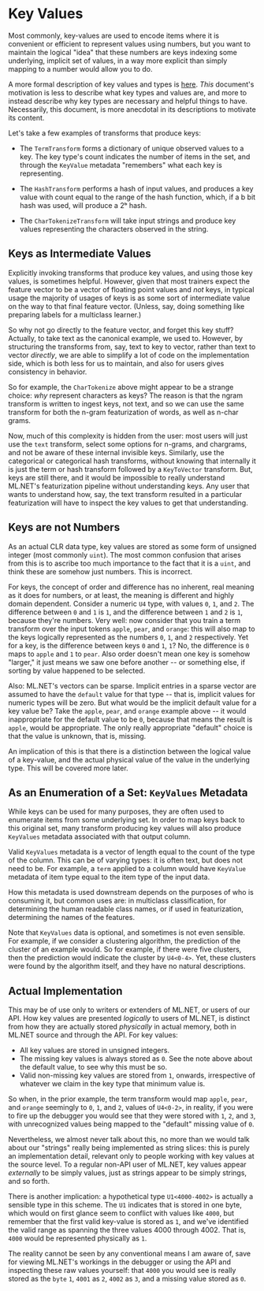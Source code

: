 # Key Values

Most commonly, key-values are used to encode items where it is convenient or
efficient to represent values using numbers, but you want to maintain the
logical "idea" that these numbers are keys indexing some underlying, implicit
set of values, in a way more explicit than simply mapping to a number would
allow you to do.

A more formal description of key values and types is
[here](IDataViewTypeSystem.md#key-types). *This* document's motivation is less
to describe what key types and values are, and more to instead describe why
key types are necessary and helpful things to have. Necessarily, this document,
is more anecdotal in its descriptions to motivate its content.

Let's take a few examples of transforms that produce keys:

* The `TermTransform` forms a dictionary of unique observed values to a key.
  The key type's count indicates the number of items in the set, and through
  the `KeyValue` metadata "remembers" what each key is representing.

* The `HashTransform` performs a hash of input values, and produces a key
  value with count equal to the range of the hash function, which, if a b bit
  hash was used, will produce a 2ᵇ hash.

* The `CharTokenizeTransform` will take input strings and produce key values
  representing the characters observed in the string.

## Keys as Intermediate Values

Explicitly invoking transforms that produce key values, and using those key
values, is sometimes helpful. However, given that most trainers expect the
feature vector to be a vector of floating point values and *not* keys, in
typical usage the majority of usages of keys is as some sort of intermediate
value on the way to that final feature vector. (Unless, say, doing something
like preparing labels for a multiclass learner.)

So why not go directly to the feature vector, and forget this key stuff?
Actually, to take text as the canonical example, we used to. However, by
structuring the transforms from, say, text to key to vector, rather than text
to vector *directly*, we are able to simplify a lot of code on the
implementation side, which is both less for us to maintain, and also for users
gives consistency in behavior.

So for example, the `CharTokenize` above might appear to be a strange choice:
*why* represent characters as keys? The reason is that the ngram transform is
written to ingest keys, not text, and so we can use the same transform for
both the n-gram featurization of words, as well as n-char grams.

Now, much of this complexity is hidden from the user: most users will just use
the `text` transform, select some options for n-grams, and chargrams, and not
be aware of these internal invisible keys. Similarly, use the categorical or
categorical hash transforms, without knowing that internally it is just the
term or hash transform followed by a `KeyToVector` transform. But, keys are
still there, and it would be impossible to really understand ML.NET's
featurization pipeline without understanding keys. Any user that wants to
understand how, say, the text transform resulted in a particular featurization
will have to inspect the key values to get that understanding.

## Keys are not Numbers

As an actual CLR data type, key values are stored as some form of unsigned
integer (most commonly `uint`). The most common confusion that arises from
this is to ascribe too much importance to the fact that it is a `uint`, and
think these are somehow just numbers. This is incorrect.

For keys, the concept of order and difference has no inherent, real meaning as
it does for numbers, or at least, the meaning is different and highly domain
dependent. Consider a numeric `U4` type, with values `0`, `1`, and `2`. The
difference between `0` and `1` is `1`, and the difference between `1` and `2`
is `1`, because they're numbers. Very well: now consider that you train a term
transform over the input tokens `apple`, `pear`, and `orange`: this will also
map to the keys logically represented as the numbers `0`, `1`, and `2`
respectively. Yet for a key, is the difference between keys `0` and `1`, `1`?
No, the difference is `0` maps to `apple` and `1` to `pear`. Also order
doesn't mean one key is somehow "larger," it just means we saw one before
another -- or something else, if sorting by value happened to be selected.

Also: ML.NET's vectors can be sparse. Implicit entries in a sparse vector are
assumed to have the `default` value for that type -- that is, implicit values
for numeric types will be zero. But what would be the implicit default value
for a key value be? Take the `apple`, `pear`, and `orange` example above -- it
would inappropriate for the default value to be `0`, because that means the
result is `apple`, would be appropriate. The only really appropriate "default"
choice is that the value is unknown, that is, missing.

An implication of this is that there is a distinction between the logical
value of a key-value, and the actual physical value of the value in the
underlying type. This will be covered more later.

## As an Enumeration of a Set: `KeyValues` Metadata

While keys can be used for many purposes, they are often used to enumerate
items from some underlying set. In order to map keys back to this original
set, many transform producing key values will also produce `KeyValues`
metadata associated with that output column.

Valid `KeyValues` metadata is a vector of length equal to the count of the
type of the column. This can be of varying types: it is often text, but does
not need to be. For example, a `term` applied to a column would have
`KeyValue` metadata of item type equal to the item type of the input data.

How this metadata is used downstream depends on the purposes of who is
consuming it, but common uses are: in multiclass classification, for
determining the human readable class names, or if used in featurization,
determining the names of the features.

Note that `KeyValues` data is optional, and sometimes is not even sensible.
For example, if we consider a clustering algorithm, the prediction of the
cluster of an example would. So for example, if there were five clusters, then
the prediction would indicate the cluster by `U4<0-4>`. Yet, these clusters
were found by the algorithm itself, and they have no natural descriptions.

## Actual Implementation

This may be of use only to writers or extenders of ML.NET, or users of our
API. How key values are presented *logically* to users of ML.NET, is distinct
from how they are actually stored *physically* in actual memory, both in
ML.NET source and through the API. For key values:

* All key values are stored in unsigned integers.
* The missing key values is always stored as `0`. See the note above about the
  default value, to see why this must be so.
* Valid non-missing key values are stored from `1`, onwards, irrespective of
whatever we claim in the key type that minimum value is.

So when, in the prior example, the term transform would map `apple`, `pear`,
and `orange` seemingly to `0`, `1`, and `2`, values of `U4<0-2>`, in reality,
if you were to fire up the debugger you would see that they were stored with
`1`, `2`, and `3`, with unrecognized values being mapped to the "default"
missing value of `0`.

Nevertheless, we almost never talk about this, no more than we would talk
about our "strings" really being implemented as string slices: this is purely
an implementation detail, relevant only to people working with key values at
the source level. To a regular non-API user of ML.NET, key values appear
*externally* to be simply values, just as strings appear to be simply strings,
and so forth.

There is another implication: a hypothetical type `U1<4000-4002>` is actually
a sensible type in this scheme. The `U1` indicates that is stored in one byte,
which would on first glance seem to conflict with values like `4000`, but
remember that the first valid key-value is stored as `1`, and we've identified
the valid range as spanning the three values 4000 through 4002. That is,
`4000` would be represented physically as `1`.

The reality cannot be seen by any conventional means I am aware of, save for
viewing ML.NET's workings in the debugger or using the API and inspecting
these raw values yourself: that `4000` you would see is really stored as the
`byte` `1`, `4001` as `2`, `4002` as `3`, and a missing value stored as `0`.